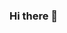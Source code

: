 ### Hi there 👋

<!--
**bahag-aldimashkiL/bahag-aldimashkiL** is a ✨ _special_ ✨ repository because its `README.md` (this file) appears on your GitHub profile.
![](https://komarev.com/ghpvc/?username=bahag-aldimashkiL&style=flat-square&color=blueviolet)

Here are some ideas to get you started:

- 🔭 I’m currently working on Checkout
- 🌱 I’m currently learning Advanced NextJS
- 🤔 I’m looking for help with Nah
- 💬 Ask me about Games and Anime 
<img src="https://media.giphy.com/media/MMnDgPw0yB6ms/giphy.gif" width="300" height="300" />
- ⚡ Fun fact:
 <div class="tenor-gif-embed" data-postid="18858223" data-share-method="host" data-aspect-ratio="1" data-width="100%"><a href="https://tenor.com/view/coding-humor-programmer-documentation-gif-18858223">Coding Humor GIF</a>from <a href="https://tenor.com/search/coding-gifs">Coding GIFs</a></div> <script type="text/javascript" async src="https://tenor.com/embed.js"></script>
-->
